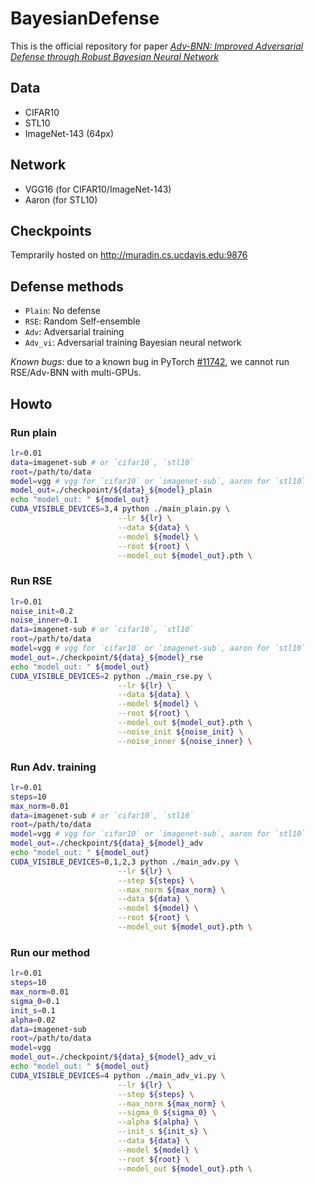 # BayesianDefense

This is the official repository for paper [*Adv-BNN: Improved Adversarial Defense through Robust Bayesian Neural Network*]()

## Data
+ CIFAR10
+ STL10
+ ImageNet-143 (64px)

## Network
+ VGG16 (for CIFAR10/ImageNet-143)
+ Aaron (for STL10)

## Checkpoints
Temprarily hosted on http://muradin.cs.ucdavis.edu:9876

## Defense methods
+ `Plain`: No defense
+ `RSE`: Random Self-ensemble
+ `Adv`: Adversarial training
+ `Adv_vi`: Adversarial training Bayesian neural network

*Known bugs*: due to a known bug in PyTorch [#11742](https://github.com/pytorch/pytorch/issues/11742), we cannot run RSE/Adv-BNN with multi-GPUs.

## Howto
### Run plain
```bash
lr=0.01
data=imagenet-sub # or `cifar10`, `stl10`
root=/path/to/data
model=vgg # vgg for `cifar10` or `imagenet-sub`, aaron for `stl10`
model_out=./checkpoint/${data}_${model}_plain
echo "model_out: " ${model_out}
CUDA_VISIBLE_DEVICES=3,4 python ./main_plain.py \
                        --lr ${lr} \
                        --data ${data} \
                        --model ${model} \
                        --root ${root} \
                        --model_out ${model_out}.pth \
```
### Run RSE
```bash
lr=0.01
noise_init=0.2
noise_inner=0.1
data=imagenet-sub # or `cifar10`, `stl10`
root=/path/to/data
model=vgg # vgg for `cifar10` or `imagenet-sub`, aaron for `stl10`
model_out=./checkpoint/${data}_${model}_rse
echo "model_out: " ${model_out}
CUDA_VISIBLE_DEVICES=2 python ./main_rse.py \
                        --lr ${lr} \
                        --data ${data} \
                        --model ${model} \
                        --root ${root} \
                        --model_out ${model_out}.pth \
                        --noise_init ${noise_init} \
                        --noise_inner ${noise_inner} \
```

### Run Adv. training
```bash
lr=0.01
steps=10
max_norm=0.01
data=imagenet-sub # or `cifar10`, `stl10`
root=/path/to/data
model=vgg # vgg for `cifar10` or `imagenet-sub`, aaron for `stl10`
model_out=./checkpoint/${data}_${model}_adv
echo "model_out: " ${model_out}
CUDA_VISIBLE_DEVICES=0,1,2,3 python ./main_adv.py \
                        --lr ${lr} \
                        --step ${steps} \
                        --max_norm ${max_norm} \
                        --data ${data} \
                        --model ${model} \
                        --root ${root} \
                        --model_out ${model_out}.pth \
```

### Run our method
```bash
lr=0.01
steps=10
max_norm=0.01
sigma_0=0.1
init_s=0.1
alpha=0.02
data=imagenet-sub
root=/path/to/data
model=vgg
model_out=./checkpoint/${data}_${model}_adv_vi
echo "model_out: " ${model_out}
CUDA_VISIBLE_DEVICES=4 python ./main_adv_vi.py \
                        --lr ${lr} \
                        --step ${steps} \
                        --max_norm ${max_norm} \
                        --sigma_0 ${sigma_0} \
                        --alpha ${alpha} \
                        --init_s ${init_s} \
                        --data ${data} \
                        --model ${model} \
                        --root ${root} \
                        --model_out ${model_out}.pth \
```
